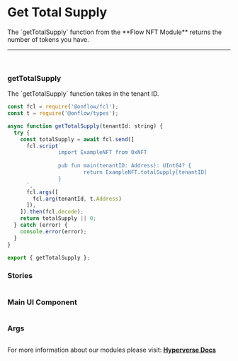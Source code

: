 # Get Total Supply

<p> The `getTotalSupply` function from the **Flow NFT Module** returns the number of tokens you have. </p>

---

<br>

### getTotalSupply

<p> The `getTotalSupply` function takes in the tenant ID. </p>

```jsx
const fcl = require('@onflow/fcl');
const t = require('@onflow/types');

async function getTotalSupply(tenantId: string) {
  try {
    const totalSupply = await fcl.send([
      fcl.script`
				import ExampleNFT from 0xNFT
						
				pub fun main(tenantID: Address): UInt64? {
						return ExampleNFT.totalSupply[tenantID]
				}
      `,
      fcl.args([
        fcl.arg(tenantId, t.Address)
      ]),
    ]).then(fcl.decode);
    return totalSupply || 0;
  } catch (error) {
    console.error(error);
  }
}

export { getTotalSupply };
```

### Stories

```jsx

```

### Main UI Component

```jsx

```

### Args

```jsx

```

For more information about our modules please visit: [**Hyperverse Docs**](docs.hyperverse.dev)
